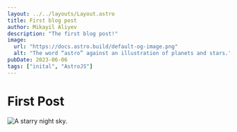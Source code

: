 ```yaml
---
layout: ../../layouts/Layout.astro
title: First blog post
author: Mikayil Aliyev
description: "The first blog post!"
image:
  url: "https://docs.astro.build/default-og-image.png"
  alt: "The word “astro” against an illustration of planets and stars."
pubDate: 2023-06-06
tags: ["inital", "AstroJS"]
---
```


# First Post

![A starry night sky.](/assets/sunset.jpg)
